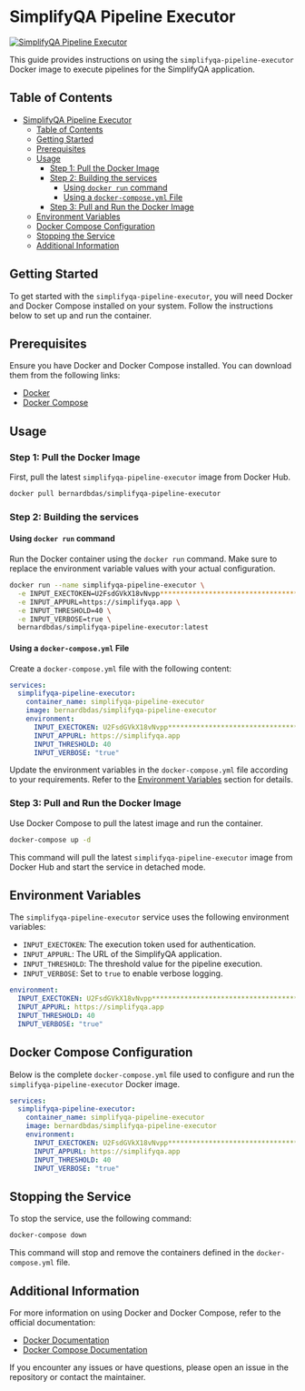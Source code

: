 # SimplifyQA Pipeline Executor

[![SimplifyQA Pipeline Executor](https://github.com/bernardbdas/simplifyqa-pipeline-executor-nodejs/actions/workflows/basic-workflow.yml/badge.svg)](https://github.com/bernardbdas/simplifyqa-pipeline-executor-nodejs/actions/workflows/basic-workflow.yml)

This guide provides instructions on using the `simplifyqa-pipeline-executor` Docker image to execute pipelines for the SimplifyQA application.

## Table of Contents

- [SimplifyQA Pipeline Executor](#simplifyqa-pipeline-executor)
  - [Table of Contents](#table-of-contents)
  - [Getting Started](#getting-started)
  - [Prerequisites](#prerequisites)
  - [Usage](#usage)
    - [Step 1: Pull the Docker Image](#step-1-pull-the-docker-image)
    - [Step 2: Building the services](#step-2-building-the-services)
      - [Using `docker run` command](#using-docker-run-command)
      - [Using a `docker-compose.yml` File](#using-a-docker-composeyml-file)
    - [Step 3: Pull and Run the Docker Image](#step-3-pull-and-run-the-docker-image)
  - [Environment Variables](#environment-variables)
  - [Docker Compose Configuration](#docker-compose-configuration)
  - [Stopping the Service](#stopping-the-service)
  - [Additional Information](#additional-information)

## Getting Started

To get started with the `simplifyqa-pipeline-executor`, you will need Docker and Docker Compose installed on your system. Follow the instructions below to set up and run the container.

## Prerequisites

Ensure you have Docker and Docker Compose installed. You can download them from the following links:

- [Docker](https://docs.docker.com/get-docker/)
- [Docker Compose](https://docs.docker.com/compose/install/)

## Usage

### Step 1: Pull the Docker Image

First, pull the latest `simplifyqa-pipeline-executor` image from Docker Hub.

```sh
docker pull bernardbdas/simplifyqa-pipeline-executor
```

### Step 2: Building the services

#### Using `docker run` command

Run the Docker container using the `docker run` command. Make sure to replace the environment variable values with your actual configuration.

```sh
docker run --name simplifyqa-pipeline-executor \
  -e INPUT_EXECTOKEN=U2FsdGVkX18vNvpp************************************************************************ \
  -e INPUT_APPURL=https://simplifyqa.app \
  -e INPUT_THRESHOLD=40 \
  -e INPUT_VERBOSE=true \
  bernardbdas/simplifyqa-pipeline-executor:latest
```

#### Using a `docker-compose.yml` File

Create a `docker-compose.yml` file with the following content:

```yaml
services:
  simplifyqa-pipeline-executor:
    container_name: simplifyqa-pipeline-executor
    image: bernardbdas/simplifyqa-pipeline-executor
    environment:
      INPUT_EXECTOKEN: U2FsdGVkX18vNvpp************************************************************************
      INPUT_APPURL: https://simplifyqa.app
      INPUT_THRESHOLD: 40
      INPUT_VERBOSE: "true"
```

Update the environment variables in the `docker-compose.yml` file according to your requirements. Refer to the [Environment Variables](#environment-variables) section for details.

### Step 3: Pull and Run the Docker Image

Use Docker Compose to pull the latest image and run the container.

```sh
docker-compose up -d
```

This command will pull the latest `simplifyqa-pipeline-executor` image from Docker Hub and start the service in detached mode.

## Environment Variables

The `simplifyqa-pipeline-executor` service uses the following environment variables:

- `INPUT_EXECTOKEN`: The execution token used for authentication.
- `INPUT_APPURL`: The URL of the SimplifyQA application.
- `INPUT_THRESHOLD`: The threshold value for the pipeline execution.
- `INPUT_VERBOSE`: Set to `true` to enable verbose logging.

```yaml
environment:
  INPUT_EXECTOKEN: U2FsdGVkX18vNvpp************************************************************************
  INPUT_APPURL: https://simplifyqa.app
  INPUT_THRESHOLD: 40
  INPUT_VERBOSE: "true"

```

## Docker Compose Configuration

Below is the complete `docker-compose.yml` file used to configure and run the `simplifyqa-pipeline-executor` Docker image.

```yaml
services:
  simplifyqa-pipeline-executor:
    container_name: simplifyqa-pipeline-executor
    image: bernardbdas/simplifyqa-pipeline-executor
    environment:
      INPUT_EXECTOKEN: U2FsdGVkX18vNvpp*****************************************************************
      INPUT_APPURL: https://simplifyqa.app
      INPUT_THRESHOLD: 40
      INPUT_VERBOSE: "true"
```

## Stopping the Service

To stop the service, use the following command:

```sh
docker-compose down
```

This command will stop and remove the containers defined in the `docker-compose.yml` file.

## Additional Information

For more information on using Docker and Docker Compose, refer to the official documentation:

- [Docker Documentation](https://docs.docker.com/)
- [Docker Compose Documentation](https://docs.docker.com/compose/)

If you encounter any issues or have questions, please open an issue in the repository or contact the maintainer.
